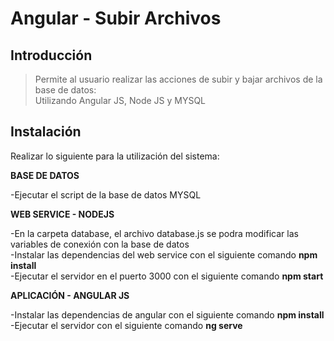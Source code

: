 # Angular - Subir Archivos

## Introducción

> Permite al usuario realizar las acciones de subir y bajar archivos de la base de datos: <br/>
Utilizando Angular JS, Node JS  y MYSQL

## Instalación

Realizar lo siguiente para la utilización del sistema: <br/>

<b>BASE DE DATOS</b><br/>

-Ejecutar el script de la base de datos MYSQL<br/>

<b>WEB SERVICE - NODEJS</b><br/>

-En la carpeta database, el archivo database.js se podra modificar las variables de conexión con la base de datos<br/>
-Instalar las dependencias del web service con el siguiente comando <b>npm install</b><br/>
-Ejecutar el servidor en el puerto 3000 con el siguiente comando <b>npm start</b><br/>

<b>APLICACIÓN - ANGULAR JS</b><br/>

-Instalar las dependencias de angular con el siguiente comando <b>npm install</b><br/>
-Ejecutar el servidor con el siguiente comando <b>ng serve</b><br/>
